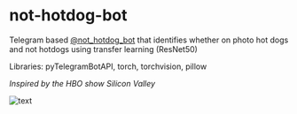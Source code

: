 # not-hotdog-bot

Telegram based [@not_hotdog_bot](https://t.me/not_hotdog_bot) that identifies whether on photo hot dogs and not hotdogs using transfer learning (ResNet50)

Libraries: pyTelegramBotAPI, torch, torchvision, pillow

*Inspired by the HBO show Silicon Valley*

![text](https://miro.medium.com/max/4320/1*FZSvtomVWXV6hQp1Mkdk3A.png)
